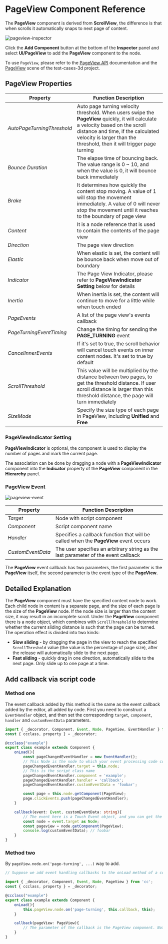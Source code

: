 # PageView Component Reference

The __PageView__ component is derived from __ScrollView__, the difference is that when scrolls it automatically snaps to next page of content.

![pageview-inspector](./pageview/pageview-inspector.png)

Click the __Add Component__ button at the bottom of the __Inspector__ panel and select __UI/PageView__ to add the __PageView__ component to the node.

To use `PageView`, please refer to the [PageView API](__APIDOC__/en/#/docs/3.4/en/ui/Class/PageView) documentation and the [PageView](https://github.com/cocos-creator/test-cases-3d/tree/v3.4/assets/cases/ui/15.pageview) scene of the test-cases-3d project.

## PageView Properties

| Property                 | Function Description |
| --------------           | ----------- |
| *AutoPageTurningThreshold* | Auto page turning velocity threshold. When users swipe the __PageView__ quickly, it will calculate a velocity based on the scroll distance and time, if the calculated velocity is larger than the threshold, then it will trigger page turning  |
| *Bounce Duration*          | The elapse time of bouncing back. The value range is 0 ~ 10, and when the value is 0, it will bounce back immediately |
| *Brake*                    | It determines how quickly the content stop moving. A value of 1 will stop the movement immediately. A value of 0 will never stop the movement until it reaches to the boundary of page view |
| *Content*                  | It is a node reference that is used to contain the contents of the page view |
| *Direction*                | The page view direction |
| *Elastic*                  | When elastic is set, the content will be bounce back when move out of boundary |
| *Indicator*                | The Page View Indicator, please refer to __PageViewIndicator Setting__ below for details |
| *Inertia*                  | When inertia is set, the content will continue to move for a little while when touch ended |
| *PageEvents*               | A list of the page view's events callback |
| *PageTurningEventTiming*   | Change the timing for sending the __PAGE_TURNING__ event |
| *CancelInnerEvents*        | If it's set to true, the scroll behavior will cancel touch events on inner content nodes. It's set to true by default |
| *ScrollThreshold*          | This value will be multiplied by the distance between two pages, to get the threshold distance. If user scroll distance is larger than this threshold distance, the page will turn immediately  |
| *SizeMode*                 | Specify the size type of each page in PageView, including __Unified__ and __Free__ |

### PageViewIndicator Setting

__PageViewIndicator__ is optional, the component is used to display the number of pages and mark the current page.

The association can be done by dragging a node with a __PageViewIndicator__ component into the __Indicator__ property of the __PageView__ component in the __Hierarchy__ panel.

### PageView Event

![pageview-event](./pageview/pageview-event.png)

| Property      | Function Description |
| --------------  | ----------- |
| *Target*          | Node with script component |
| *Component*       | Script component name |
| *Handler*         | Specifies a callback function that will be called when the __PageView__ event occurs |
| *CustomEventData* | The user specifies an arbitrary string as the last parameter of the event callback |

The __PageView__ event callback has two parameters, the first parameter is the __PageView__ itself, the second parameter is the event type of the __PageView__.

## Detailed Explanation

The __PageView__ component must have the specified content node to work. Each child node in content is a separate page, and the size of each page is the size of the __PageView__ node. If the node size is larger than the content size, it may result in an incomplete scroll. Under the __PageView__ component there is a node object, which combines with `ScrollThreshold` to determine whether the current sliding distance is such that the page can be turned. The operation effect is divided into two kinds:

- __Slow sliding__ - by dragging the page in the view to reach the specified `ScrollThreshold` value (the value is the percentage of page size), after the release will automatically slide to the next page.
- __Fast sliding__ - quickly drag in one direction, automatically slide to the next page. Only slide up to one page at a time.

## Add callback via script code

### Method one

The event callback added by this method is the same as the event callback added by the editor, all added by code. First you need to construct a `EventHandler` object, and then set the corresponding `target`, `component`, `handler` and `customEventData` parameters.

```ts
import { _decorator, Component, Event, Node, PageView, EventHandler } from 'cc';
const { ccclass, property } = _decorator;

@ccclass("example")
export class example extends Component {
    onLoad(){
        const pageChangedEventHandler = new EventHandler();
        // This Node is the node to which your event processing code component belongs
        pageChangedEventHandler.target = this.node;
        // This is the script class name
        pageChangedEventHandler.component = 'example';
        pageChangedEventHandler.handler = 'callback';
        pageChangedEventHandler.customEventData = 'foobar';

        const page = this.node.getComponent(PageView);
        page.clickEvents.push(pageChangedEventHandler);
    }

    callback(event: Event, customEventData: string){
        // The event here is a Touch Event object, and you can get the send node of the event by event.target
        const node = event.target as Node;
        const pageview = node.getComponent(PageView);
        console.log(customEventData); // foobar
    }
}
```

### Method two

By `pageView.node.on('page-turning', ...)` way to add.

```ts
// Suppose we add event handling callbacks to the onLoad method of a component and perform event handling in the callback function:

import { _decorator, Component, Event, Node, PageView } from 'cc';
const { ccclass, property } = _decorator;

@ccclass("example")
export class example extends Component {
    onLoad(){
        this.pageView.node.on('page-turning', this.callback, this);
    }

    callback(pageView: PageView){
        // The parameter of the callback is the PageView component. Note that events registered this way cannot pass customEventData
    }
}
```
